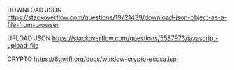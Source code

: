 DOWNLOAD JSON
https://stackoverflow.com/questions/19721439/download-json-object-as-a-file-from-browser

UPLOAD JSON
https://stackoverflow.com/questions/5587973/javascript-upload-file

CRYPTO
https://8gwifi.org/docs/window-crypto-ecdsa.jsp
